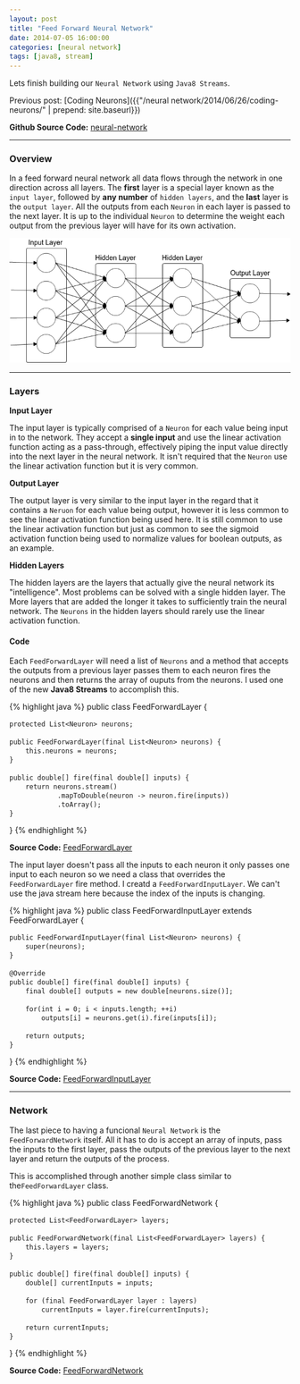 ```yaml
---
layout: post
title: "Feed Forward Neural Network"
date: 2014-07-05 16:00:00
categories: [neural network]
tags: [java8, stream]
---
```


Lets finish building our `Neural Network` using `Java8 Streams`.

Previous post: [Coding Neurons]({{"/neural network/2014/06/26/coding-neurons/" | prepend: site.baseurl}})

**Github Source Code:** <a href="https://github.com/cluttered-code/neural-network" target="_blank">neural-network</a>

---

### Overview

In a feed forward neural network all data flows through the network in one direction across all layers. 
The **first** layer is a special layer known as the `input layer`, followed by **any number** of `hidden layers`, 
and the **last** layer is the `output layer`. All the outputs from each `Neuron` in each layer is passed to the next layer. 
It is up to the individual `Neuron` to determine the weight each output from the previous layer will have for its own activation.

![Feed Forward Network](/images/feed-forward-network.png)

---

### Layers

**Input Layer**

The input layer is typically comprised of a `Neuron` for each value being input in to the network. They accept a **single input** 
and use the linear activation function acting as a pass-through, effectively piping the input value directly into the next layer 
in the neural network. It isn't required that the `Neuron` use the linear activation function but it is very common.

**Output Layer**

The output layer is very similar to the input layer in the regard that it contains a `Neruon` for each value being output, 
however it is less common to see the linear activation function being used here. It is still common to use the linear activation 
function but just as common to see the sigmoid activation function being used to normalize values for boolean outputs, as an example.

**Hidden Layers**

The hidden layers are the layers that actually give the neural network its "intelligence". Most problems can be solved with a single hidden 
layer. The More layers that are added the longer it takes to sufficiently train the neural network. The `Neurons` in the hidden layers 
should rarely use the linear activation function.

#### **Code**

Each `FeedForwardLayer` will need a list of `Neurons` and a method that accepts the outputs from a previous layer passes them to each neuron 
fires the neurons and then returns the array of ouputs from the neurons. I used one of the new **Java8 Streams** to accomplish this.

{% highlight java %}
public class FeedForwardLayer {

    protected List<Neuron> neurons;

    public FeedForwardLayer(final List<Neuron> neurons) {
        this.neurons = neurons;
    }

    public double[] fire(final double[] inputs) {
        return neurons.stream()
                .mapToDouble(neuron -> neuron.fire(inputs))
                .toArray();
    }
}
{% endhighlight %}

**Source Code:** <a href="https://github.com/cluttered-code/neural-network/blob/master/src/main/java/com/clutteredcode/ann/FeedForwardLayer.java" target="_blank">FeedForwardLayer</a>

The input layer doesn't pass all the inputs to each neuron it only passes one input to each neuron so we need a class that overrides the 
`FeedForwardLayer` fire method. I creatd a `FeedForwardInputLayer`. We can't use the java stream here because the index of the inputs is 
changing.

{% highlight java %}
public class FeedForwardInputLayer extends FeedForwardLayer {

    public FeedForwardInputLayer(final List<Neuron> neurons) {
        super(neurons);
    }

    @Override
    public double[] fire(final double[] inputs) {
        final double[] outputs = new double[neurons.size()];

        for(int i = 0; i < inputs.length; ++i)
            outputs[i] = neurons.get(i).fire(inputs[i]);

        return outputs;
    }
}
{% endhighlight %}

**Source Code:** <a href="https://github.com/cluttered-code/neural-network/blob/master/src/main/java/com/clutteredcode/ann/FeedForwardInputLayer.java" target="_blank">FeedForwardInputLayer</a>

---

### Network

The last piece to having a funcional `Neural Network` is the `FeedForwardNetwork` itself. All it has to do is accept an array of inputs, 
pass the inputs to the first layer, pass the outputs of the previous layer to the next layer and return the outputs of the process.

This is accomplished through another simple class similar to the`FeedForwardLayer` class.

{% highlight java %}
public class FeedForwardNetwork {

    protected List<FeedForwardLayer> layers;

    public FeedForwardNetwork(final List<FeedForwardLayer> layers) {
        this.layers = layers;
    }

    public double[] fire(final double[] inputs) {
        double[] currentInputs = inputs;

        for (final FeedForwardLayer layer : layers)
            currentInputs = layer.fire(currentInputs);

        return currentInputs;
    }
}
{% endhighlight %}

**Source Code:** <a href="https://github.com/cluttered-code/neural-network/blob/master/src/main/java/com/clutteredcode/ann/FeedForwardNetwork.java" target="_blank">FeedForwardNetwork</a>

